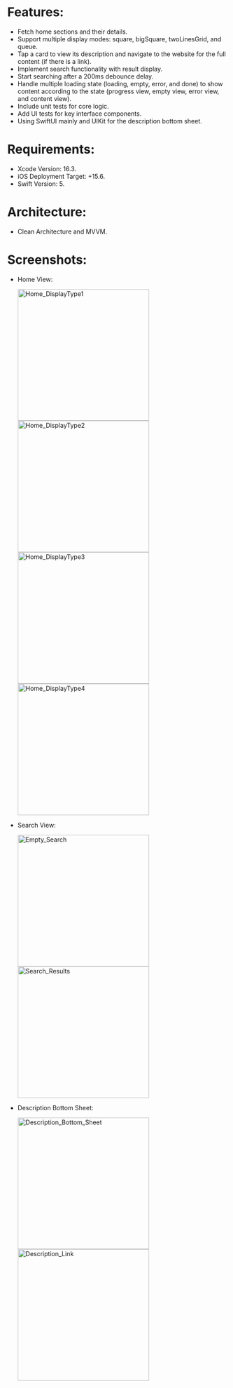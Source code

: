 # Features:  
  - Fetch home sections and their details.
  - Support multiple display modes: square, bigSquare, twoLinesGrid, and queue.
  - Tap a card to view its description and navigate to the website for the full content (if there is a link).
  - Implement search functionality with result display.
  - Start searching after a 200ms debounce delay.
  - Handle multiple loading state (loading, empty, error, and done) to show content according to the state (progress view, empty view, error view, and content view).
  - Include unit tests for core logic.
  - Add UI tests for key interface components.
  - Using SwiftUI mainly and UIKit for the description bottom sheet.

# Requirements:
  - Xcode Version: 16.3.
  - iOS Deployment Target: +15.6.
  - Swift Version: 5.

# Architecture:
  - Clean Architecture and MVVM.

# Screenshots:
  - Home View:
    
    <img src="PodcastApp/Assets.xcassets/OutputScreenshots/Home_DisplayType1.imageset/Home_DisplayType1.png" alt="Home_DisplayType1" width="300"/>
    
    <img src="PodcastApp/Assets.xcassets/OutputScreenshots/Home_DisplayType2.imageset/Home_DisplayType2.png" alt="Home_DisplayType2" width="300"/>
    
    <img src="PodcastApp/Assets.xcassets/OutputScreenshots/Home_DisplayType3.imageset/Home_DisplayType3.png" alt="Home_DisplayType3" width="300"/>
    
    <img src="PodcastApp/Assets.xcassets/OutputScreenshots/Home_DisplayType4.imageset/Home_DisplayType4.png" alt="Home_DisplayType4" width="300"/>


  - Search View:
    
    <img src="PodcastApp/Assets.xcassets/OutputScreenshots/Empty_Search.imageset/Empty_Search.png" alt="Empty_Search" width="300"/>
    
    <img src="PodcastApp/Assets.xcassets/OutputScreenshots/Search_Results.imageset/Search_Results.png" alt="Search_Results" width="300"/>
    
  - Description Bottom Sheet:

    <img src="PodcastApp/Assets.xcassets/OutputScreenshots/Description_Bottom_Sheet.imageset/Description_Bottom_Sheet.png" alt="Description_Bottom_Sheet" width="300"/>

    <img src="PodcastApp/Assets.xcassets/OutputScreenshots/Description_Link.imageset/Description_Link.png" alt="Description_Link" width="300"/>


